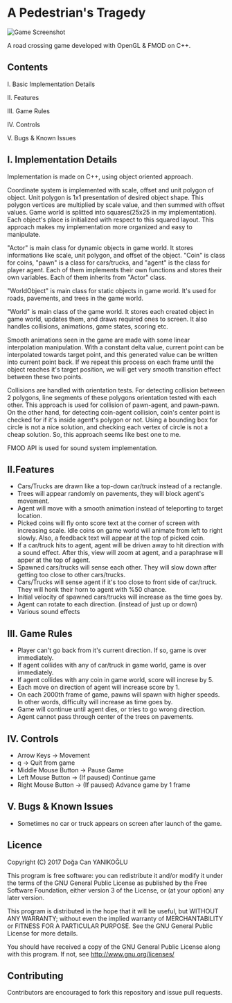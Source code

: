﻿# A Pedestrian's Tragedy

![Game Screenshot](https://i.hizliresim.com/AL9zjX.png)

A road crossing game developed with OpenGL & FMOD on C++.

## Contents

I. Basic Implementation Details

II. Features

III. Game Rules

IV. Controls

V. Bugs & Known Issues



I. Implementation Details
-------------------------
Implementation is made on C++, using object oriented approach. 

Coordinate system is implemented with scale, offset and unit polygon of object. Unit polygon is 1x1 presentation of desired object shape. This polygon vertices are multiplied by scale value, and then summed with offset values. Game world is splitted into squares(25x25 in my implementation). Each object's place is initialized with respect to this squared layout. This approach makes my implementation more organized and easy to manipulate.

"Actor" is main class for dynamic objects in game world. It stores informations like scale, unit polygon, and offset of the object. "Coin" is class for coins, "pawn" is a class for cars/trucks, and "agent" is the class for player agent. Each of them implements their own functions and stores their own variables. Each of them inherits from "Actor" class.

"WorldObject" is main class for static objects in game world. It's used for roads, pavements, and trees in the game world.

"World" is main class of the game world. It stores each created object in game world, updates them, and draws required ones to screen. It also handles collisions, animations, game states, scoring etc.

Smooth animations seen in the game are made with some linear interpolation manipulation. With a constant delta value, current point can be interpolated towards target point, and this generated value can be written into current point back. If we repeat this process on each frame until the object reaches it's target position, we will get very smooth transition effect between these two points.

Collisions are handled with orientation tests. For detecting collision between 2 polygons, line segments of these polygons orientation tested with each other. This approach is used for collision of pawn-agent, and pawn-pawn. On the other hand, for detecting coin-agent collision, coin's center point is checked for if it's inside agent's polygon or not. Using a bounding box for circle is not a nice solution, and checking each vertex of circle is not a cheap solution. So, this approach seems like best one to me.

FMOD API is used for sound system implementation.


II.Features
------------------
- Cars/Trucks are drawn like a top-down car/truck instead of a rectangle.
- Trees will appear randomly on pavements, they will block agent's movement.
- Agent will move with a smooth animation instead of teleporting to target location.
- Picked coins will fly onto score text at the corner of screen with increasing scale. Idle coins on game world will animate from left to right slowly. Also, a feedback text will appear at the top of picked coin.
- If a car/truck hits to agent, agent will be driven away to hit direction with a sound effect. After this, view will zoom at agent, and a paraphrase will apper at the top of agent.
- Spawned cars/trucks will sense each other. They will slow down after getting too close to other cars/trucks.
- Cars/Trucks will sense agent if it's too close to front side of car/truck. They will honk their horn to agent with %50 chance.
- Initial velocity of spawned cars/trucks will increase as the time goes by.
- Agent can rotate to each direction. (instead of just up or down)
- Various sound effects

III. Game Rules
-------------------
- Player can't go back from it's current direction. If so, game is over immediately.
- If agent collides with any of car/truck in game world, game is over immediately.
- If agent collides with any coin in game world, score will increse by 5.
- Each move on direction of agent will increase score by 1.
- On each 2000th frame of game, pawns will spawn with higher speeds. In other words, difficulty will increase as time goes by.
- Game will continue until agent dies, or tries to go wrong direction.
- Agent cannot pass through center of the trees on pavements.


IV. Controls
------------
- Arrow Keys -> Movement
- q -> Quit from game
- Middle Mouse Button -> Pause Game
- Left Mouse Button -> (If paused) Continue game
- Right Mouse Button -> (If paused) Advance game by 1 frame


V. Bugs & Known Issues
-----------------------
- Sometimes no car or truck appears on screen after launch of the game.

## Licence

Copyright (C) 2017 Doğa Can YANIKOĞLU

This program is free software: you can redistribute it and/or modify it under the terms of the GNU General Public License as published by the Free Software Foundation, either version 3 of the License, or (at your option) any later version.

This program is distributed in the hope that it will be useful, but WITHOUT ANY WARRANTY; without even the implied warranty of MERCHANTABILITY or FITNESS FOR A PARTICULAR PURPOSE. See the GNU General Public License for more details.

You should have received a copy of the GNU General Public License along with this program. If not, see http://www.gnu.org/licenses/

## Contributing

Contributors are encouraged to fork this repository and issue pull requests.
